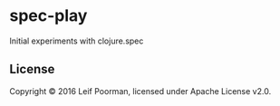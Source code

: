 # spec-play

Initial experiments with clojure.spec

## License

Copyright © 2016 Leif Poorman, licensed under Apache License v2.0.

